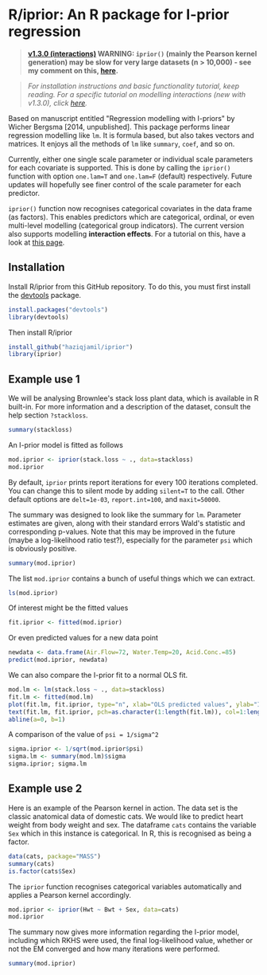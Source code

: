 # R/iprior: An R package for I-prior regression

>**[v1.3.0 (interactions)](https://github.com/haziqjamil/iprior/releases/tag/v1.3.0) WARNING: `iprior()` (mainly the Pearson kernel generation) may be slow for very large datasets (n > 10,000) - see my comment on this, [here](https://github.com/haziqjamil/iprior/commit/87f72554a0a35f6ad5a07ab108ff367f1599d251#commitcomment-15054556
).**

> *For installation instructions and basic functionality tutorial, keep reading. For a specific tutorial on modelling interactions (new with v1.3.0), click [here](README-INTERACTIONS.md).*

Based on manuscript entitled "Regression modelling with I-priors" by Wicher Bergsma [2014, unpublished]. This package performs linear regression modelling like `lm`. It is formula based, but also takes vectors and matrices. It enjoys all the methods of `lm` like `summary`, `coef`, and so on.

Currently, either one single scale parameter or individual scale parameters for each covariate is supported. This is done by calling the `iprior()` function with option `one.lam=T` and `one.lam=F` (default) respectively. Future updates will hopefully see finer control of the scale parameter for each predictor.

`iprior()` function now recognises categorical covariates in the data frame (as factors). This enables predictors which are categorical, ordinal, or even multi-level modelling (categorical group indicators). The current version also supports modelling **interaction effects**. For a tutorial on this, have a look at [this page](README-INTERACTIONS.md).

## Installation
Install R/iprior from this GitHub repository. To do this, you must first install the [devtools](https://github.com/hadley/devtools) package.

```r
install.packages("devtools")
library(devtools)
```

Then install R/iprior

```r
install_github("haziqjamil/iprior")
library(iprior)
```

## Example use 1
We will be analysing Brownlee's stack loss plant data, which is available in R built-in. For more information and a description of the dataset, consult the help section `?stackloss`.

```r
summary(stackloss)
```

An I-prior model is fitted as follows
```r
mod.iprior <- iprior(stack.loss ~ ., data=stackloss)
mod.iprior
```

By default, `iprior` prints report iterations for every 100 iterations completed. You can change this to silent mode by adding `silent=T` to the call. Other default options are `delt=1e-03`, `report.int=100`, and `maxit=50000`.

The summary was designed to look like the summary for `lm`. Parameter estimates are given, along with their standard errors Wald's statistic and corresponding p-values. Note that this may be improved in the future (maybe a log-likelihood ratio test?), especially for the parameter `psi` which is obviously positive.
```r
summary(mod.iprior)
```

The list `mod.iprior` contains a bunch of useful things which we can extract.
```r
ls(mod.iprior)
```

Of interest might be the fitted values
```r
fit.iprior <- fitted(mod.iprior)
```
Or even predicted values for a new data point
```r
newdata <- data.frame(Air.Flow=72, Water.Temp=20, Acid.Conc.=85)
predict(mod.iprior, newdata)
```

We can also compare the I-prior fit to a normal OLS fit.
```r
mod.lm <- lm(stack.loss ~ ., data=stackloss)
fit.lm <- fitted(mod.lm)
plot(fit.lm, fit.iprior, type="n", xlab="OLS predicted values", ylab="I-prior fitted values", main="Comparison between I-prior and classical regression predicted values")
text(fit.lm, fit.iprior, pch=as.character(1:length(fit.lm)), col=1:length(fit.lm), cex=0.7)
abline(a=0, b=1)
```

A comparison of the value of `psi = 1/sigma^2`
```r
sigma.iprior <- 1/sqrt(mod.iprior$psi)
sigma.lm <- summary(mod.lm)$sigma
sigma.iprior; sigma.lm
```

## Example use 2
Here is an example of the Pearson kernel in action. The data set is the classic anatomical data of domestic cats. We would like to predict heart weight from body weight and sex. The dataframe `cats` contains the variable `Sex` which in this instance is categorical. In R, this is recognised as being a factor.

```r
data(cats, package="MASS")
summary(cats)
is.factor(cats$Sex)
```

The `iprior` function recognises categorical variables automatically and applies a Pearson kernel accordingly.
```r
mod.iprior <- iprior(Hwt ~ Bwt + Sex, data=cats)
mod.iprior
```

The summary now gives more information regarding the I-prior model, including which RKHS were used, the final log-likelihood value, whether or not the EM converged and how many iterations were performed.
```r
summary(mod.iprior)
```
